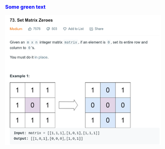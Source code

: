 
<h3 style="color: blue"> Some green text </h3>

![alt text](https://github.com/rajpatel2619/striver_sde_sheet/blob/master/images/1.png?raw=true)
